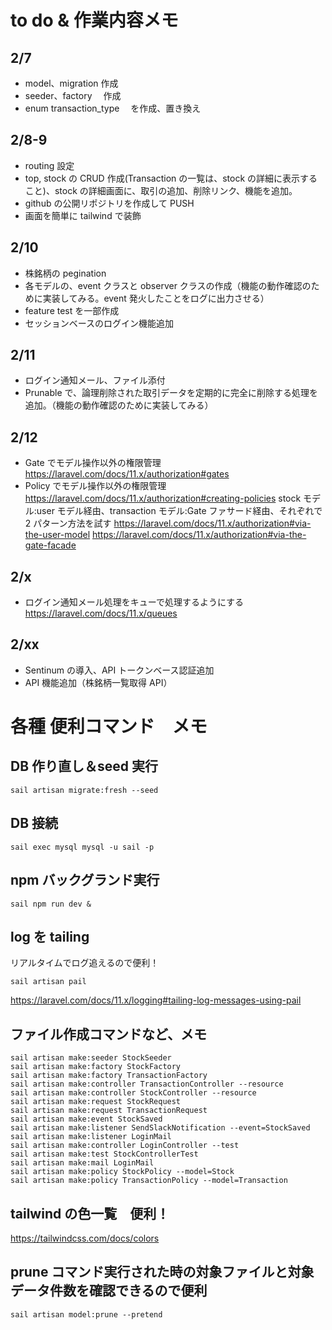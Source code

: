 # to do & 作業内容メモ

## 2/7

-   model、migration 作成
-   seeder、factory 　作成
-   enum transaction_type 　を作成、置き換え

## 2/8-9

-   routing 設定
-   top, stock の CRUD 作成(Transaction の一覧は、stock の詳細に表示すること)、stock の詳細画面に、取引の追加、削除リンク、機能を追加。
-   github の公開リポジトリを作成して PUSH
-   画面を簡単に tailwind で装飾

## 2/10

-   株銘柄の pegination
-   各モデルの、event クラスと observer クラスの作成（機能の動作確認のために実装してみる。event 発火したことをログに出力させる）
-   feature test を一部作成
-   セッションベースのログイン機能追加

## 2/11

-   ログイン通知メール、ファイル添付
-   Prunable で、論理削除された取引データを定期的に完全に削除する処理を追加。（機能の動作確認のために実装してみる）

## 2/12

-   Gate でモデル操作以外の権限管理
    https://laravel.com/docs/11.x/authorization#gates
-   Policy でモデル操作以外の権限管理
    https://laravel.com/docs/11.x/authorization#creating-policies
    stock モデル:user モデル経由、transaction モデル:Gate ファサード経由、それぞれで 2 パターン方法を試す
    https://laravel.com/docs/11.x/authorization#via-the-user-model
    https://laravel.com/docs/11.x/authorization#via-the-gate-facade

## 2/x

-   ログイン通知メール処理をキューで処理するようにする
    https://laravel.com/docs/11.x/queues

## 2/xx

-   Sentinum の導入、API トークンベース認証追加
-   API 機能追加（株銘柄一覧取得 API）

# 各種 便利コマンド　メモ

## DB 作り直し＆seed 実行

```
sail artisan migrate:fresh --seed
```

## DB 接続

```
sail exec mysql mysql -u sail -p
```

## npm バックグランド実行

```
sail npm run dev &
```

## log を tailing

リアルタイムでログ追えるので便利！

```
sail artisan pail
```

https://laravel.com/docs/11.x/logging#tailing-log-messages-using-pail

## ファイル作成コマンドなど、メモ

```
sail artisan make:seeder StockSeeder
sail artisan make:factory StockFactory
sail artisan make:factory TransactionFactory
sail artisan make:controller TransactionController --resource
sail artisan make:controller StockController --resource
sail artisan make:request StockRequest
sail artisan make:request TransactionRequest
sail artisan make:event StockSaved
sail artisan make:listener SendSlackNotification --event=StockSaved
sail artisan make:listener LoginMail
sail artisan make:controller LoginController --test
sail artisan make:test StockControllerTest
sail artisan make:mail LoginMail
sail artisan make:policy StockPolicy --model=Stock
sail artisan make:policy TransactionPolicy --model=Transaction
```

## tailwind の色一覧　便利！

https://tailwindcss.com/docs/colors

## prune コマンド実行された時の対象ファイルと対象データ件数を確認できるので便利

```
sail artisan model:prune --pretend
```
